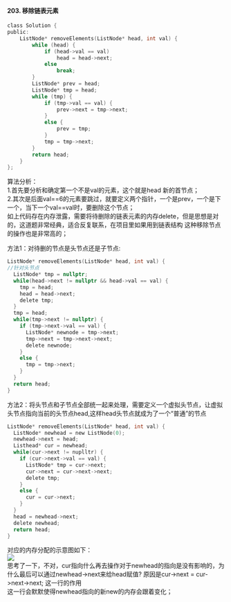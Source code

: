 #### 203. 移除链表元素   
```c  
class Solution {
public:
    ListNode* removeElements(ListNode* head, int val) {
        while (head) {
            if (head->val == val)
                head = head->next;
            else 
                break;
        }
        ListNode* prev = head;
        ListNode* tmp = head;
        while (tmp) {
            if (tmp->val == val) {
                prev->next = tmp->next;
            }
            else {
                prev = tmp;
            }
            tmp = tmp->next;
        }
        return head;
    }
};
```  
算法分析：  
1.首先要分析和确定第一个不是val的元素，这个就是head  新的首节点；  
2.其次是后面val==6的元素要跳过，就要定义两个指针，一个是prev，一个是下一个，当下一个val==val时，要删除这个节点；  
如上代码存在内存泄露，需要将待删除的链表元素的内存delete，但是思想是对的，这道题非常经典，适合反复联系，在项目里如果用到链表结构 这种移除节点的操作也是非常高的；  
  
方法1：对待删的节点是头节点还是子节点:  
```c  
ListNode* removeElements(ListNode* head, int val) {
//针对头节点
  ListNode* tmp = nullptr;
  while(head->next != nullptr && head->val == val) {
    tmp = head;
    head = head->next;
    delete tmp;
  }
  tmp = head;
  while(tmp->next != nullptr) {
    if (tmp->next->val == val) {
      ListNode* newnode = tmp->next;
      tmp->next = tmp->next->next;
      delete newnode;
    }
    else {
      tmp = tmp->next;
    }
  }
  return head;
}
```  
  
方法2：将头节点和子节点全部统一起来处理，需要定义一个虚拟头节点，让虚拟头节点指向当前的头节点head,这样head头节点就成为了一个“普通”的节点  
```c  
ListNode* removeElements(ListNode* head, int val) {
  ListNode* newhead = new ListNode(0);
  newhead->next = head;
  Listhead* cur = newhead;
  while(cur->next != nuplltr) {
    if (cur->next->val == val) {
      ListNode* tmp = cur->next;
      cur->next = cur->next->next;
      delete tmp;
    }
    else {
      cur = cur->next;
    }
  }
  head = newhead->next;
  delete newhead;
  return head;
}
```  
对应的内存分配的示意图如下：  
![](https://github.com/joehou89/joehou89/blob/%E5%88%B7%E9%A2%98/2022-08-23_145907.jpg)  
思考了一下，不对，cur指向什么再去操作对于newhead的指向是没有影响的，为什么最后可以通过newhead->next来给head赋值? 原因是cur->next = cur->next->next; 这一行的作用  
这一行会默默使得newhead指向的新new的内存会跟着变化；  













